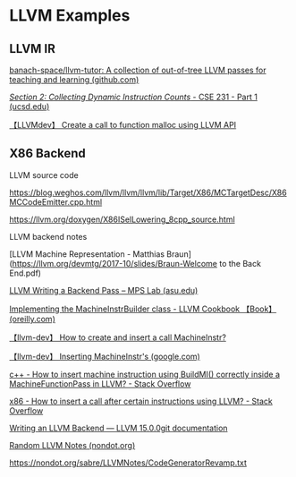 # LLVM Examples

## LLVM IR 

[banach-space/llvm-tutor: A collection of out-of-tree LLVM passes for teaching and learning (github.com)](https://github.com/banach-space/llvm-tutor)

[*Section 2: Collecting Dynamic Instruction Counts* - CSE 231 - Part 1 (ucsd.edu)](https://cseweb.ucsd.edu/classes/fa15/cse231-a/part1.html)

[【LLVMdev】 Create a call to function malloc using LLVM API](https://lists.llvm.org/pipermail/llvm-dev/2015-January/081202.html)

## X86 Backend

LLVM source code 

https://blog.weghos.com/llvm/llvm/llvm/lib/Target/X86/MCTargetDesc/X86MCCodeEmitter.cpp.html

https://llvm.org/doxygen/X86ISelLowering_8cpp_source.html

LLVM backend notes 

[LLVM Machine Representation - Matthias Braun](https://llvm.org/devmtg/2017-10/slides/Braun-Welcome to the Back End.pdf)

[LLVM Writing a Backend Pass – MPS Lab (asu.edu)](https://labs.engineering.asu.edu/mps-lab/resources/llvm-resources/llvm-writing-a-backend-pass/)

[Implementing the MachineInstrBuilder class - LLVM Cookbook 【Book】 (oreilly.com)](https://www.oreilly.com/library/view/llvm-cookbook/9781785285981/ch06s07.html)

[【llvm-dev】 How to create and insert a call MachineInstr?](https://lists.llvm.org/pipermail/llvm-dev/2018-April/122609.html)

[【llvm-dev】 Inserting MachineInstr's (google.com)](https://groups.google.com/g/llvm-dev/c/J7mnaZCbTZQ)

[c++ - How to insert machine instruction using BuildMI() correctly inside a MachineFunctionPass in LLVM? - Stack Overflow](https://stackoverflow.com/questions/63629692/how-to-insert-machine-instruction-using-buildmi-correctly-inside-a-machinefunc)

[x86 - How to insert a call after certain instructions using LLVM? - Stack Overflow](https://stackoverflow.com/questions/35970473/how-to-insert-a-call-after-certain-instructions-using-llvm)

[Writing an LLVM Backend — LLVM 15.0.0git documentation](https://llvm.org/docs/WritingAnLLVMBackend.html)

[Random LLVM Notes (nondot.org)](https://nondot.org/sabre/LLVMNotes/)

https://nondot.org/sabre/LLVMNotes/CodeGeneratorRevamp.txt



